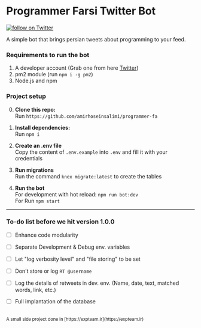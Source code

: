 # Programmer Farsi Twitter Bot 

<a href="https://twitter.com/intent/follow?screen_name=programmer_fa">
  <img src="https://img.shields.io/twitter/follow/programmer_fa?style=social&logo=twitter"
    alt="follow on Twitter">
</a>

<p></p>

A simple bot that brings persian tweets about programming to your feed.

### Requirements to run the bot

1. A developer account (Grab one from here [Twitter](https://developer.twitter.com/)) 
2. pm2 module (run `npm i -g pm2`)
3. Node.js and npm

### Project setup

0. **Clone this repo:**\
Run `https://github.com/amirhoseinsalimi/programmer-fa`

1. **Install dependencies:**\
Run `npm i`

2. **Create an .env file**\
Copy the content of `.env.example` into `.env` and fill it with your credentials

3. **Run migrations**\
Run the command `knex migrate:latest` to create the tables

4. **Run the bot**\
For development with hot reload: `npm run bot:dev`\
For Run `npm start`
 ---
### To-do list before we hit version 1.0.0
* [ ] Enhance code modularity
* [ ] Separate Development & Debug env. variables
* [ ] Let "log verbosity level" and "file storing" to be set
* [ ] Don't store or log `RT @username`
* [ ] Log the details of retweets in dev. env. (Name, date, text, matched words, link, etc.)
* [ ] Full implantation of the database


<br />
<small>A small side project done in [https://expteam.ir](https://expteam.ir)</small>
